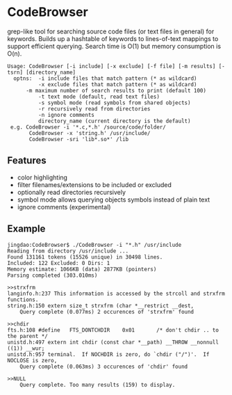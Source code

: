 CodeBrowser
===========
grep-like tool for searching source code files (or text files in general) 
for keywords. Builds up a hashtable of keywords to lines-of-text mappings 
to support efficient querying. Search time is O(1) but memory consumption
is O(n).

	Usage: CodeBrowser [-i include] [-x exclude] [-f file] [-m results] [-tsrn] [directory_name]
	  optns:  -i include files that match pattern (* as wildcard)
	          -x exclude files that match pattern (* as wildcard)
		  -m maximum number of search results to print (default 100)
	          -t text mode (default, read text files)
	          -s symbol mode (read symbols from shared objects)
	          -r recursively read from directories
	          -n ignore comments
	          directory_name (current directory is the default)
 	 e.g. CodeBrowser -i '*.c,*.h' /source/code/folder/
	       CodeBrowser -x 'string.h' /usr/include/
	       CodeBrowser -sri 'lib*.so*' /lib
Features
--------
- color highlighting
- filter filenames/extensions to be included or excluded
- optionally read directories recursively
- symbol mode allows querying objects symbols instead of plain text
- ignore comments (experimental)

Example
-------

	jingdao:CodeBrowser$ ./CodeBrowser -i "*.h" /usr/include
	Reading from directory /usr/include ...
	Found 131161 tokens (15526 unique) in 30498 lines.
	Included: 122 Excluded: 0 Dirs: 1
	Memory estimate: 1066KB (data) 2877KB (pointers)
	Parsing completed (303.010ms)
	
	>>strxfrm
	langinfo.h:237 This information is accessed by the strcoll and strxfrm functions.
	string.h:150 extern size_t strxfrm (char *__restrict __dest,
	    Query complete (0.077ms) 2 occurences of 'strxfrm' found
	
	>>chdir
	fts.h:108 #define	FTS_DONTCHDIR	 0x01		/* don't chdir .. to the parent */
	unistd.h:497 extern int chdir (const char *__path) __THROW __nonnull ((1)) __wur;
	unistd.h:957 terminal.  If NOCHDIR is zero, do `chdir ("/")'.  If NOCLOSE is zero,
	    Query complete (0.063ms) 3 occurences of 'chdir' found
	
	>>NULL
	    Query complete. Too many results (159) to display.
